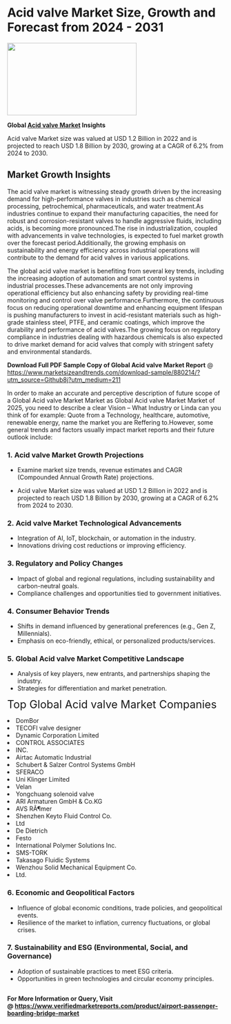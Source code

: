 <H1>Acid valve Market Size, Growth and Forecast from 2024 - 2031</H1><img class="aligncenter size-medium wp-image-584254" src="https://thirdeyenews.in/wp-content/uploads/2024/09/Global-Market-Research-300x168.jpeg" alt="" width="300" height="168" /><p><strong>Global&nbsp;<a href="https://www.marketsizeandtrends.com/download-sample/880214/?utm_source=Github8j?utm_medium=211">Acid valve Market</a> Insights</strong></p><p>Acid valve Market size was valued at USD 1.2 Billion in 2022 and is projected to reach USD 1.8 Billion by 2030, growing at a CAGR of 6.2% from 2024 to 2030.</p><p><h2>Market Growth Insights</h2> <p>The acid valve market is witnessing steady growth driven by the increasing demand for high-performance valves in industries such as chemical processing, petrochemical, pharmaceuticals, and water treatment.As industries continue to expand their manufacturing capacities, the need for robust and corrosion-resistant valves to handle aggressive fluids, including acids, is becoming more pronounced.The rise in industrialization, coupled with advancements in valve technologies, is expected to fuel market growth over the forecast period.Additionally, the growing emphasis on sustainability and energy efficiency across industrial operations will contribute to the demand for acid valves in various applications.</p> <p>The global acid valve market is benefiting from several key trends, including the increasing adoption of automation and smart control systems in industrial processes.These advancements are not only improving operational efficiency but also enhancing safety by providing real-time monitoring and control over valve performance.Furthermore, the continuous focus on reducing operational downtime and enhancing equipment lifespan is pushing manufacturers to invest in acid-resistant materials such as high-grade stainless steel, PTFE, and ceramic coatings, which improve the durability and performance of acid valves.The growing focus on regulatory compliance in industries dealing with hazardous chemicals is also expected to drive market demand for acid valves that comply with stringent safety and environmental standards.</p> <p><span class=""><strong>Download Full PDF Sample Copy of Global Acid valve Market Report</strong> @ <a href="https://www.marketsizeandtrends.com/download-sample/880214/?utm_source=Github8j?utm_medium=211" target="_blank">https://www.marketsizeandtrends.com/download-sample/880214/?utm_source=Github8j?utm_medium=211</a></span></p><p>In order to make an accurate and perceptive description of future scope of a Global&nbsp;Acid valve Market Market as Global&nbsp;Acid valve Market Market of 2025, you need to describe a clear Vision &ndash; What Industry or Linda can you think of for example: Quote from a Technology, healthcare, automotive, renewable energy, name the market you are Reffering to.However, some general trends and factors usually impact market reports and their future outlook include:</p><h3>1.&nbsp;<strong>Acid valve Market Growth Projections</strong></h3><ul><li>Examine market size trends, revenue estimates and CAGR (Compounded Annual Growth Rate) projections.</li><li><p>Acid valve Market size was valued at USD 1.2 Billion in 2022 and is projected to reach USD 1.8 Billion by 2030, growing at a CAGR of 6.2% from 2024 to 2030.</p></li></ul><h3>2.&nbsp;<strong>Acid valve Market Technological Advancements</strong></h3><ul><li>Integration of AI, IoT, blockchain, or automation in the industry.</li><li>Innovations driving cost reductions or improving efficiency.</li></ul><h3>3.&nbsp;<strong>Regulatory and Policy Changes</strong></h3><ul><li>Impact of global and regional regulations, including sustainability and carbon-neutral goals.</li><li>Compliance challenges and opportunities tied to government initiatives.</li></ul><h3>4.&nbsp;<strong>Consumer Behavior Trends</strong></h3><ul><li>Shifts in demand influenced by generational preferences (e.g., Gen Z, Millennials).</li><li>Emphasis on eco-friendly, ethical, or personalized products/services.</li></ul><h3>5.&nbsp;<strong>Global Acid valve Market Competitive Landscape</strong></h3><ul><li>Analysis of key players, new entrants, and partnerships shaping the industry.</li><li>Strategies for differentiation and market penetration.</li></ul><p data-pm-slice="1 1 []"><span style="color: inherit; font-family: inherit; font-size: 25px;">Top Global Acid valve Market Companies</span></p><div class="" data-test-id=""><p><li>DomBor</li><li> TECOFI valve designer</li><li> Dynamic Corporation Limited</li><li> CONTROL ASSOCIATES</li><li> INC.</li><li> Airtac Automatic Industrial</li><li> Schubert & Salzer Control Systems GmbH</li><li> SFERACO</li><li> Uni Klinger Limited</li><li> Velan</li><li> Yongchuang solenoid valve</li><li> ARI Armaturen GmbH & Co.KG</li><li> AVS RÃ¶mer</li><li> Shenzhen Keyto Fluid Control Co.</li><li> Ltd</li><li> De Dietrich</li><li> Festo</li><li> International Polymer Solutions Inc.</li><li> SMS-TORK</li><li> Takasago Fluidic Systems</li><li> Wenzhou Solid Mechanical Equipment Co.</li><li> Ltd.</li></p></div><h3>6.&nbsp;<strong>Economic and Geopolitical Factors</strong></h3><ul><li>Influence of global economic conditions, trade policies, and geopolitical events.</li><li>Resilience of the market to inflation, currency fluctuations, or global crises.</li></ul><h3>7.&nbsp;<strong>Sustainability and ESG (Environmental, Social, and Governance)</strong></h3><ul><li>Adoption of sustainable practices to meet ESG criteria.</li><li>Opportunities in green technologies and circular economy principles.</li></ul><h2><strong style="font-size: 14px;">For More Information or Query, Visit @&nbsp;</strong><a style="background-color: #ffffff; font-size: 14px;" href="https://www.marketsizeandtrends.com/report/acid-valve-market/" target="_blank">https://www.verifiedmarketreports.com/product/airport-passenger-boarding-bridge-market</a></h2>